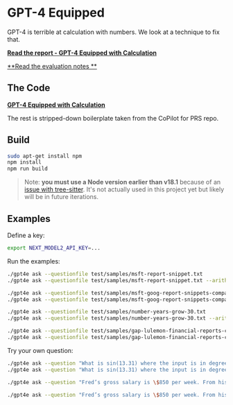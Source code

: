 # GPT-4 Equipped

GPT-4 is terrible at calculation with numbers. We look at a technique to fix that.

[**Read the report - GPT-4 Equipped with Calculation**](docs/report.md)

[**Read the evaluation notes **](docs/eval.md)

## The Code

[**GPT-4 Equipped with Calculation**](src/jobs/ask.ts)

The rest is stripped-down boilerplate taken from the CoPilot for PRS repo.

## Build

```sh
sudo apt-get install npm
npm install
npm run build
```

> Note: **you must use a Node version earlier than v18.1** because of an [issue with tree-sitter](https://github.com/github/copilot/issues/1982). It's not actually used in this project yet but likely will be in future iterations.

## Examples

Define a key:

```bash
export NEXT_MODEL2_API_KEY=...
```

Run the examples:

```bash
./gpt4e ask --questionfile test/samples/msft-report-snippet.txt
./gpt4e ask --questionfile test/samples/msft-report-snippet.txt --arith

./gpt4e ask --questionfile test/samples/msft-goog-report-snippets-compared.txt
./gpt4e ask --questionfile test/samples/msft-goog-report-snippets-compared.txt --arith

./gpt4e ask --questionfile test/samples/number-years-grow-30.txt
./gpt4e ask --questionfile test/samples/number-years-grow-30.txt --arith

./gpt4e ask --questionfile test/samples/gap-lulemon-financial-reports-compared.txt
./gpt4e ask --questionfile test/samples/gap-lulemon-financial-reports-compared.txt --arith
```

Try your own question:

```bash
./gpt4e ask --question "What is sin(13.31) where the input is in degrees?"
./gpt4e ask --question "What is sin(13.31) where the input is in degrees?" --arith
```

```bash
./gpt4e ask --question "Fred’s gross salary is \$850 per week. From his salary, 11% is removed for federal deductions; 5.5% for state deductions; and 6.2% for the company’s pension plan. If each of these deductions is taken as a percent of Fred’s gross salary, what is his net salary for a fourweek period?"

./gpt4e ask --question "Fred’s gross salary is \$850 per week. From his salary, 11% is removed for federal deductions; 5.5% for state deductions; and 6.2% for the company’s pension plan. If each of these deductions is taken as a percent of Fred’s gross salary, what is his net salary for a fourweek period?" --arith
```
